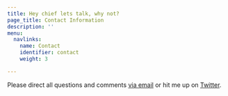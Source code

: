 ```yaml
---
title: Hey chief lets talk, why not?
page_title: Contact Information
description: ''
menu:
  navlinks:
    name: Contact
    identifier: contact
    weight: 3

---
```

Please direct all questions and comments <a href="mailto:greg@airbagindustries.com?subject=Hello Airbag">via email</a> or hit me up on <a href="http://www.twitter.com/brilliantcrank.com">Twitter</a>.